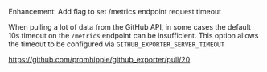 Enhancement: Add flag to set /metrics endpoint request timeout

When pulling a lot of data from the GitHub API, in some cases the default 10s 
timeout on the `/metrics` endpoint can be insufficient. This option allows the
timeout to be configured via `GITHUB_EXPORTER_SERVER_TIMEOUT`

https://github.com/promhippie/github_exporter/pull/20
